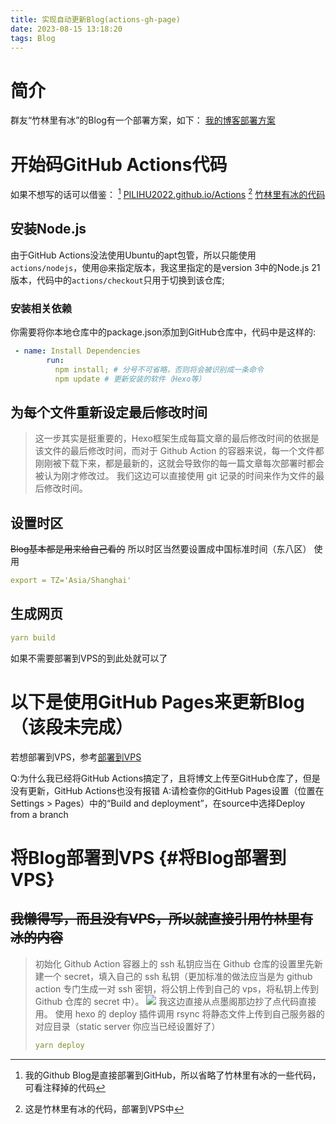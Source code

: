 ```yaml
---
title: 实现自动更新Blog(actions-gh-page)
date: 2023-08-15 13:18:20
tags: Blog
---
```

# 简介
群友“竹林里有冰”的Blog有一个部署方案，如下：
[我的博客部署方案](https://zhul.in/2022/11/04/my-blog-plan/)

# 开始码GitHub Actions代码
如果不想写的话可以借鉴：
[^1] [PILIHU2022.github.io/Actions](https://github.com/PILIHU2022/PILIHU2022.github.io/blob/main/.github/workflows/deploy.yaml)
[^2] [竹林里有冰的代码](https://github.com/zhullyb/zhullyb.github.io/blob/master/.github/workflows/deploy.yml)
[^1]: 我的Github Blog是直接部署到GitHub，所以省略了竹林里有冰的一些代码，可看注释掉的代码
[^2]: 这是竹林里有冰的代码，部署到VPS中

## 安装Node.js
由于GitHub Actions没法使用Ubuntu的apt包管，所以只能使用`actions/nodejs`，使用@来指定版本，我这里指定的是version 3中的Node.js 21版本，代码中的`actions/checkout`只用于切换到该仓库;
 ### 安装相关依赖
 你需要将你本地仓库中的package.json添加到GitHub仓库中，代码中是这样的:
```yaml
 - name: Install Dependencies
        run: 
          npm install; # 分号不可省略，否则将会被识别成一条命令
          npm update # 更新安装的软件（Hexo等）
```

## 为每个文件重新设定最后修改时间
> 这一步其实是挺重要的，Hexo框架生成每篇文章的最后修改时间的依据是该文件的最后修改时间，而对于 Github Action 的容器来说，每一个文件都刚刚被下载下来，都是最新的，这就会导致你的每一篇文章每次部署时都会被认为刚才修改过。
我们这边可以直接使用 git 记录的时间来作为文件的最后修改时间。

## 设置时区
~~Blog基本都是用来给自己看的~~
所以时区当然要设置成中国标准时间（东八区）
使用
```yaml
export = TZ='Asia/Shanghai'
```
## 生成网页
```yaml
yarn build
```
如果不需要部署到VPS的到此处就可以了

# 以下是使用GitHub Pages来更新Blog（该段未完成）
若想部署到VPS，参考[部署到VPS](#Deploy-to-VPS)

Q:为什么我已经将GitHub Actions搞定了，且将博文上传至GitHub仓库了，但是没有更新，GitHub Actions也没有报错
A:请检查你的GitHub Pages设置（位置在Settings > Pages）中的“Build and deployment”，在source中选择Deploy from a branch

# 将Blog部署到VPS {#将Blog部署到VPS}
## ~~我懒得写，而且没有VPS，所以就直接引用竹林里有冰的内容~~
> 初始化 Github Action 容器上的 ssh 私钥应当在 Github 仓库的设置里先新建一个 secret，填入自己的 ssh 私钥（更加标准的做法应当是为 github action 专门生成一对 ssh 密钥，将公钥上传到自己的 vps，将私钥上传到 Github 仓库的 secret 中）。
![](https://bu.dusays.com/2022/11/04/6364dbbfeb8f6.png)
> 我这边直接从点墨阁那边抄了点代码直接用。
> 使用 hexo 的 deploy 插件调用 rsync 将静态文件上传到自己服务器的对应目录（static server 你应当已经设置好了）
> ```yaml
> yarn deploy
> ```



























































